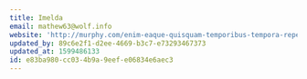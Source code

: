 ```yaml
---
title: Imelda
email: mathew63@wolf.info
website: 'http://murphy.com/enim-eaque-quisquam-temporibus-tempora-repellendus'
updated_by: 89c6e2f1-d2ee-4669-b3c7-e73293467373
updated_at: 1599486133
id: e83ba980-cc03-4b9a-9eef-e06834e6aec3
---
```

